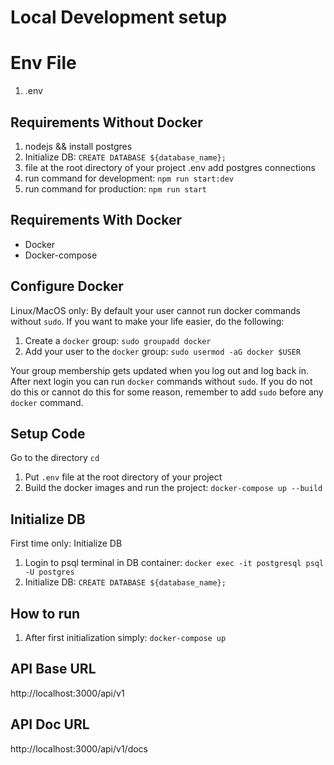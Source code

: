 # Local Development setup

# Env File

1. .env

## Requirements Without Docker

1. nodejs && install postgres
2. Initialize DB: `CREATE DATABASE ${database_name};`
3. file at the root directory of your project .env add postgres connections
4. run command for development: `npm run start:dev`
5. run command for production: `npm run start`

## Requirements With Docker

- Docker
- Docker-compose

## Configure Docker

Linux/MacOS only: By default your user cannot run docker commands without `sudo`. If you want to make your life easier, do the following:

1. Create a `docker` group:
   `sudo groupadd docker`
2. Add your user to the `docker` group:
   `sudo usermod -aG docker $USER`

Your group membership gets updated when you log out and log back in. After next login you can run `docker` commands without `sudo`. If you do not do this or cannot do this for some reason, remember to add `sudo` before any `docker` command.

## Setup Code

Go to the directory `cd `

1. Put `.env` file at the root directory of your project
2. Build the docker images and run the project: `docker-compose up --build`

## Initialize DB

First time only: Initialize DB

1. Login to psql terminal in DB container: `docker exec -it postgresql psql -U postgres`
2. Initialize DB: `CREATE DATABASE ${database_name};`

## How to run

1. After first initialization simply: `docker-compose up`

## API Base URL

http://localhost:3000/api/v1

## API Doc URL

http://localhost:3000/api/v1/docs
